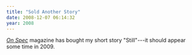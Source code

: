 ```yaml
---
title: "Sold Another Story"
date: 2008-12-07 06:14:32
year: 2008
---
```

<a href="http://www.onspec.ca/"><em>On Spec</em></a> magazine has bought my short story "Still"---it should appear some time in 2009.
